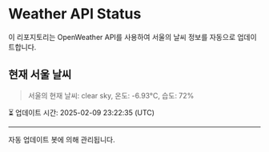 
# Weather API Status

이 리포지토리는 OpenWeather API를 사용하여 서울의 날씨 정보를 자동으로 업데이트합니다.

## 현재 서울 날씨
> 서울의 현재 날씨: clear sky, 온도: -6.93°C, 습도: 72%

⏳ 업데이트 시간: 2025-02-09 23:22:35 (UTC)

---
자동 업데이트 봇에 의해 관리됩니다.
